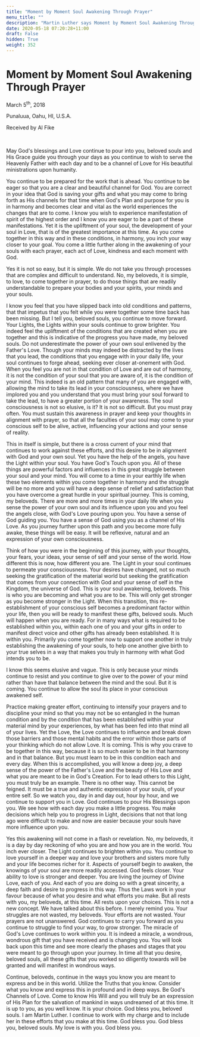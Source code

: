 ```yaml
---
title: "Moment by Moment Soul Awakening Through Prayer"
menu_title: ""
description: "Martin Luther says Moment by Moment Soul Awakening Through Prayer"
date: 2020-05-18 07:20:28+11:00
draft: False
hidden: True
weight: 352
---
```

# Moment by Moment Soul Awakening Through Prayer

March 5<sup>th</sup>, 2018

Punaluua, Oahu, HI, U.S.A.

Received by Al Fike

 

May God's blessings and Love continue to pour into you, beloved souls and His Grace guide you through your days as you continue to wish to serve the Heavenly Father with each day and to be a channel of Love for His beautiful ministrations upon humanity.

You continue to be prepared for the work that is ahead. You continue to be eager so that you are a clear and beautiful channel for God. You are correct in your idea that God is saving your gifts and what you may come to bring forth as His channels for that time when God's Plan and purpose for you is in harmony and becomes clear and vital as the world experiences the changes that are to come. I know you wish to experience manifestation of spirit of the highest order and I know you are eager to be a part of these manifestations. Yet it is the upliftment of your soul, the development of your soul in Love, that is of the greatest importance at this time. As you come together in this way and in these conditions, in harmony, you inch your way closer to your goal. You come a little further along in the awakening of your souls with each prayer, each act of Love, kindness and each moment with God.

Yes it is not so easy, but it is simple. We do not take you through processes that are complex and difficult to understand. No, my beloveds, it is simple, to love, to come together in prayer, to do those things that are readily understandable to prepare your bodies and your spirits, your minds and your souls. 

I know you feel that you have slipped back into old conditions and patterns, that that impetus that you felt while you were together some time back has been missing. But I tell you, beloved souls, you continue to move forward. Your Lights, the Lights within your souls continue to grow brighter. You indeed feel the upliftment of the conditions that are created when you are together and this is indicative of the progress you have made, my beloved souls. Do not underestimate the power of your own soul enlivened by the Father's Love. Though your minds may indeed be distracted by the lives that you lead, the conditions that you engage with in your daily life, your soul continues to forge ahead, seeking ever closer at-onement with God. When you feel you are not in that condition of Love and are out of harmony, it is not the condition of your soul that you are aware of, it is the condition of your mind. This indeed is an old pattern that many of you are engaged with, allowing the mind to take its lead in your consciousness, where we have implored you and you understand that you must bring your soul forward to take the lead, to have a greater portion of your awareness. The soul consciousness is not so elusive, is it? It is not so difficult. But you must pray often. You must sustain this awareness in prayer and keep your thoughts in alignment with prayer, so that all the faculties of your soul may come to your conscious self to be alive, active, influencing your actions and your sense of reality.

This in itself is simple, but there is a cross current of your mind that continues to work against these efforts, and this desire to be in alignment with God and your own soul. Yet you have the help of the angels, you have the Light within your soul. You have God's Touch upon you. All of these things are powerful factors and influences in this great struggle between your soul and your mind. You will come to a time in your earthly life when these two elements within you come together in harmony and the struggle will be no more and you will have a deep sense of relief and satisfaction that you have overcome a great hurdle in your spiritual journey. This is coming, my beloveds. There are more and more times in your daily life when you sense the power of your own soul and its influence upon you and you feel the angels close, with God's Love pouring upon you. You have a sense of God guiding you. You have a sense of God using you as a channel of His Love. As you journey further upon this path and you become more fully awake, these things will be easy. It will be reflexive, natural and an expression of your own consciousness.

Think of how you were in the beginning of this journey, with your thoughts, your fears, your ideas, your sense of self and your sense of the world. How different this is now, how different you are. The Light in your soul continues to permeate your consciousness. Your desires have changed, not so much seeking the gratification of the material world but seeking the gratification that comes from your connection with God and your sense of self in the Kingdom, the universe of God. This is your soul awakening, beloveds. This is who you are becoming and what you are to be. This will only get stronger as you become stronger in the Light. When this transition, this re-establishment of your conscious self becomes a predominant factor within your life, then you will be ready to manifest these gifts, beloved souls. Much will happen when you are ready. For in many ways what is required to be established within you, within each one of you and your gifts in order to manifest direct voice and other gifts has already been established. It is within you. Primarily you come together now to support one another in truly establishing the awakening of your souls, to help one another give birth to your true selves in a way that makes you truly in harmony with what God intends you to be.

I know this seems elusive and vague. This is only because your minds continue to resist and you continue to give over to the power of your mind rather than have that balance between the mind and the soul. But it is coming. You continue to allow the soul its place in your conscious awakened self. 

Practice making greater effort, continuing to intensify your prayers and to discipline your mind so that you may not be so entangled in the human condition and by the condition that has been established within your material mind by your experiences, by what has been fed into that mind all of your lives. Yet the Love, the Love continues to influence and break down those barriers and those mental habits and the error within those parts of your thinking which do not allow Love. It is coming. This is why you crave to be together in this way, because it is so much easier to be in that harmony and in that balance. But you must learn to be in this condition each and every day. When this is accomplished, you will know a deep joy, a deep sense of the power of the Father's Love and the beauty of His Love and what you are meant to be in God's Creation. For to lead others to this Light, you must truly be an example. There is no other way. This cannot be feigned. It must be a true and authentic expression of your souls, of your entire self. So we watch you, day in and day out, hour by hour, and we continue to support you in Love. God continues to pour His Blessings upon you. We see how with each day you make a little progress. You make decisions which help you to progress in Light, decisions that not that long ago were difficult to make and now are easier because your souls have more influence upon you.

Yes this awakening will not come in a flash or revelation. No, my beloveds, it is a day by day reckoning of who you are and how you are in the world. You inch ever closer. The Light continues to brighten within you. You continue to love yourself in a deeper way and love your brothers and sisters more fully and your life becomes richer for it. Aspects of yourself begin to awaken, the knowings of your soul are more readily accessed. God feels closer. Your ability to love is stronger and deeper. You are living the journey of Divine Love, each of you. And each of you are doing so with a great sincerity, a deep faith and desire to progress in this way. Thus the Laws work in your favour because of what you desire and what efforts you make. But all rests with you, my beloveds, at this time. All rests upon your choices. This is not a new concept. We have talked about this before. I merely remind you. Your struggles are not wasted, my beloveds. Your efforts are not wasted. Your prayers are not unanswered. God continues to carry you forward as you continue to struggle to find your way, to grow stronger. The miracle of God's Love continues to work within you. It is indeed a miracle, a wondrous, wondrous gift that you have received and is changing you. You will look back upon this time and see more clearly the phases and stages that you were meant to go through upon your journey. In time all that you desire, beloved souls, all these gifts that you worked so diligently towards will be granted and will manifest in wondrous ways.

Continue, beloveds, continue in the ways you know you are meant to express and be in this world. Utilize the Truths that you know. Consider what you know and express this in profound and in deep ways. Be God's Channels of Love. Come to know His Will and you will truly be an expression of His Plan for the salvation of mankind in ways undreamed of at this time. It is up to you, as you well know. It is your choice. God bless you, beloved souls. I am Martin Luther. I continue to work with my charge and to include her in these efforts that you make at this time. God bless you. God bless you, beloved souls. My love is with you. God bless you.

